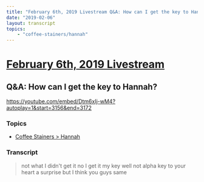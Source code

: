 ```yaml
---
title: "February 6th, 2019 Livestream Q&A: How can I get the key to Hannah?"
date: "2019-02-06"
layout: transcript
topics:
    - "coffee-stainers/hannah"
---
```

# [February 6th, 2019 Livestream](../2019-02-06.md)
## Q&A: How can I get the key to Hannah?
https://youtube.com/embed/Dtm6xIj-wM4?autoplay=1&start=3156&end=3172

### Topics
* [Coffee Stainers > Hannah](../topics/coffee-stainers/hannah.md)

### Transcript

> not what I didn't get it no I get it my key well not alpha key to your heart a surprise but I think you guys same
